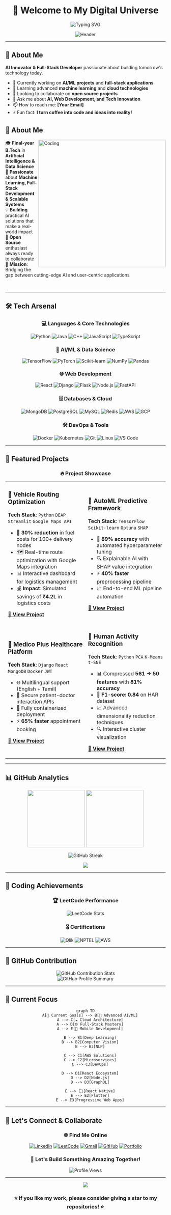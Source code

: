 <h1 align="center">👋 Welcome to My Digital Universe</h1>
<div align="center">
  
  ![Typing SVG](https://readme-typing-svg.demolab.com?font=Fira+Code&weight=600&size=28&duration=3000&pause=800&color=000000&center=true&vCenter=true&width=800&height=60&lines=🚀+I'm+Naveen+S+-+AI+Innovator;💻+Full-Stack+Developer+%7C+ML+Engineer;🎯+Building+Tomorrow's+Tech+Today;🌟+Open+Source+Contributor)
  
</div>

<div align="center">
  
  ![Header](https://capsule-render.vercel.app/api?type=waving&color=gradient&height=120&section=header)
  
</div>

---

## 🎯 About Me

**AI Innovator & Full-Stack Developer** passionate about building tomorrow's technology today.

- 🔭 Currently working on **AI/ML projects** and **full-stack applications**
- 🌱 Learning advanced **machine learning** and **cloud technologies**
- 👯 Looking to collaborate on **open source projects**
- 💬 Ask me about **AI, Web Development, and Tech Innovation**
- 📫 How to reach me: **[Your Email]**
- ⚡ Fun fact: **I turn coffee into code and ideas into reality!**

## 🎯 About Me

<img align="right" alt="Coding" width="400" src="https://cdn.dribbble.com/users/1162077/screenshots/3848914/programmer.gif">

🎓 **Final-year B.Tech** in **Artificial Intelligence & Data Science**  
🚀 **Passionate** about **Machine Learning, Full-Stack Development & Scalable Systems**  
💡 **Building** practical AI solutions that make a real-world impact  
🌟 **Open Source** enthusiast always ready to collaborate  
🎯 **Mission**: Bridging the gap between cutting-edge AI and user-centric applications

<br clear="both"/>

---

## 🛠️ Tech Arsenal

<div align="center">

### 💻 Languages & Core Technologies
![Python](https://img.shields.io/badge/Python-3776AB?style=for-the-badge&logo=python&logoColor=white)
![Java](https://img.shields.io/badge/Java-ED8B00?style=for-the-badge&logo=java&logoColor=white)
![C++](https://img.shields.io/badge/C++-00599C?style=for-the-badge&logo=cplusplus&logoColor=white)
![JavaScript](https://img.shields.io/badge/JavaScript-F7DF1E?style=for-the-badge&logo=javascript&logoColor=black)
![TypeScript](https://img.shields.io/badge/TypeScript-007ACC?style=for-the-badge&logo=typescript&logoColor=white)

### 🤖 AI/ML & Data Science
![TensorFlow](https://img.shields.io/badge/TensorFlow-FF6F00?style=for-the-badge&logo=tensorflow&logoColor=white)
![PyTorch](https://img.shields.io/badge/PyTorch-EE4C2C?style=for-the-badge&logo=pytorch&logoColor=white)
![Scikit-learn](https://img.shields.io/badge/scikit_learn-F7931E?style=for-the-badge&logo=scikit-learn&logoColor=white)
![NumPy](https://img.shields.io/badge/NumPy-013243?style=for-the-badge&logo=numpy&logoColor=white)
![Pandas](https://img.shields.io/badge/Pandas-150458?style=for-the-badge&logo=pandas&logoColor=white)

### 🌐 Web Development
![React](https://img.shields.io/badge/React-20232A?style=for-the-badge&logo=react&logoColor=61DAFB)
![Django](https://img.shields.io/badge/Django-092E20?style=for-the-badge&logo=django&logoColor=white)
![Flask](https://img.shields.io/badge/Flask-000000?style=for-the-badge&logo=flask&logoColor=white)
![Node.js](https://img.shields.io/badge/Node.js-43853D?style=for-the-badge&logo=node.js&logoColor=white)
![FastAPI](https://img.shields.io/badge/FastAPI-005571?style=for-the-badge&logo=fastapi)

### 🗄️ Databases & Cloud
![MongoDB](https://img.shields.io/badge/MongoDB-4EA94B?style=for-the-badge&logo=mongodb&logoColor=white)
![PostgreSQL](https://img.shields.io/badge/PostgreSQL-316192?style=for-the-badge&logo=postgresql&logoColor=white)
![MySQL](https://img.shields.io/badge/MySQL-00000F?style=for-the-badge&logo=mysql&logoColor=white)
![Redis](https://img.shields.io/badge/Redis-DC382D?style=for-the-badge&logo=redis&logoColor=white)
![AWS](https://img.shields.io/badge/AWS-232F3E?style=for-the-badge&logo=amazon-aws&logoColor=white)
![GCP](https://img.shields.io/badge/GCP-4285F4?style=for-the-badge&logo=google-cloud&logoColor=white)

### 🛠️ DevOps & Tools
![Docker](https://img.shields.io/badge/Docker-0db7ed?style=for-the-badge&logo=docker&logoColor=white)
![Kubernetes](https://img.shields.io/badge/Kubernetes-326ce5?style=for-the-badge&logo=kubernetes&logoColor=white)
![Git](https://img.shields.io/badge/GIT-E44C30?style=for-the-badge&logo=git&logoColor=white)
![Linux](https://img.shields.io/badge/Linux-FCC624?style=for-the-badge&logo=linux&logoColor=black)
![VS Code](https://img.shields.io/badge/VS_Code-0078D4?style=for-the-badge&logo=visual%20studio%20code&logoColor=white)

</div>

---

## 🚀 Featured Projects

<div align="center">

### 🔥 **Project Showcase**

</div>

<table>
<tr>
<td width="50%">

### 🚚 **Vehicle Routing Optimization**
**Tech Stack**: `Python` `DEAP` `Streamlit` `Google Maps API`

- 🎯 **30% reduction** in fuel costs for 100+ delivery nodes
- 🗺️ Real-time route optimization with Google Maps integration
- 📊 Interactive dashboard for logistics management
- 💰 **Impact**: Simulated savings of **₹4.2L** in logistics costs

**[🔗 View Project](https://github.com/naveencreation)**

</td>
<td width="50%">

### 🤖 **AutoML Predictive Framework**
**Tech Stack**: `TensorFlow` `Scikit-learn` `Optuna` `SHAP`

- 🎯 **89% accuracy** with automated hyperparameter tuning
- 🔍 Explainable AI with SHAP value integration
- ⚡ **40% faster** preprocessing pipeline
- 📈 End-to-end ML pipeline automation

**[🔗 View Project](https://github.com/naveencreation)**

</td>
</tr>
<tr>
<td width="50%">

### 🏥 **Medico Plus Healthcare Platform**
**Tech Stack**: `Django` `React` `MongoDB` `Docker` `JWT`

- 🌐 Multilingual support (English + Tamil)
- 🔐 Secure patient-doctor interaction APIs
- 🐳 Fully containerized deployment
- ⚡ **65% faster** appointment booking

**[🔗 View Project](https://github.com/naveencreation)**

</td>
<td width="50%">

### 🏃 **Human Activity Recognition**
**Tech Stack**: `Python` `PCA` `K-Means` `t-SNE`

- 📊 Compressed **561 → 50 features** with **81% accuracy**
- 🎯 **F1-score: 0.84** on HAR dataset
- 📈 Advanced dimensionality reduction techniques
- 🔍 Interactive cluster visualization

**[🔗 View Project](https://github.com/naveencreation)**

</td>
</tr>
</table>

---

## 📊 GitHub Analytics

<div align="center">
  <img height="180em" src="https://github-readme-stats.vercel.app/api?username=naveencreation&show_icons=true&theme=tokyonight&include_all_commits=true&count_private=true&hide_border=true&bg_color=0D1117&title_color=00F5FF&icon_color=00F5FF&text_color=FFFFFF"/>
  <img height="180em" src="https://github-readme-stats.vercel.app/api/top-langs/?username=naveencreation&layout=compact&langs_count=8&theme=tokyonight&hide_border=true&bg_color=0D1117&title_color=00F5FF&text_color=FFFFFF"/>
</div>

<div align="center">
  
  ![GitHub Streak](https://github-readme-streak-stats.herokuapp.com/?user=naveencreation&theme=tokyonight&hide_border=true)
  
</div>

<div align="center">
  <img src="https://github-readme-activity-graph.vercel.app/graph?username=naveencreation&bg_color=0D1117&color=00F5FF&line=FF00F5&point=00F5FF&area=true&hide_border=true"/>
</div>

---

## 🧩 Coding Achievements

<div align="center">

### 🏆 **LeetCode Performance**
<img src="https://leetcard.jacoblin.cool/naveenselvan?theme=dark&font=source_code_pro&ext=contest&animation=true" alt="LeetCode Stats" />

### 🎖️ **Certifications**
![Qlik](https://img.shields.io/badge/Qlik-Business_Analyst-009639?style=for-the-badge&logo=qlik&logoColor=white)
![NPTEL](https://img.shields.io/badge/NPTEL-Data_Analytics_with_Python-FF6B35?style=for-the-badge&logo=python&logoColor=white)
![AWS](https://img.shields.io/badge/AWS-Cloud_Practitioner-232F3E?style=for-the-badge&logo=amazon-aws&logoColor=white)

</div>

---

## 🌟 GitHub Contribution

<div align="center">
  <img src="https://github-contribution-stats.vercel.app/api/?username=naveencreation&theme=tokyonight" alt="GitHub Contribution Stats"/>
</div>

<div align="center">
  <img src="https://github-profile-summary-cards.vercel.app/api/cards/profile-details?username=naveencreation&theme=tokyonight" alt="GitHub Profile Summary"/>
</div>

---

## 🎯 Current Focus

<div align="center">

```mermaid
graph TD
    A[🎯 Current Goals] --> B[🤖 Advanced AI/ML]
    A --> C[☁️ Cloud Architecture]
    A --> D[🌐 Full-Stack Mastery]
    A --> E[📱 Mobile Development]
    
    B --> B1[Deep Learning]
    B --> B2[Computer Vision]
    B --> B3[NLP]
    
    C --> C1[AWS Solutions]
    C --> C2[Microservices]
    C --> C3[DevOps]
    
    D --> D1[React Ecosystem]
    D --> D2[Node.js]
    D --> D3[GraphQL]
    
    E --> E1[React Native]
    E --> E2[Flutter]
    E --> E3[Progressive Web Apps]
```

</div>

---

## 🤝 Let's Connect & Collaborate

<div align="center">

### 🌐 **Find Me Online**

[![LinkedIn](https://img.shields.io/badge/LinkedIn-0077B5?style=for-the-badge&logo=linkedin&logoColor=white)](https://www.linkedin.com/in/naveen0004/)
[![LeetCode](https://img.shields.io/badge/LeetCode-FFA116?style=for-the-badge&logo=leetcode&logoColor=black)](https://leetcode.com/u/naveenselvan/)
[![Gmail](https://img.shields.io/badge/Gmail-D14836?style=for-the-badge&logo=gmail&logoColor=white)](mailto:naveenselvan0004@gmail.com)
[![GitHub](https://img.shields.io/badge/GitHub-100000?style=for-the-badge&logo=github&logoColor=white)](https://github.com/naveencreation)
[![Portfolio](https://img.shields.io/badge/Portfolio-FF5722?style=for-the-badge&logo=todoist&logoColor=white)](https://yourportfolio.com)

### 💬 **Let's Build Something Amazing Together!**

</div>

<div align="center">
  <img src="https://komarev.com/ghpvc/?username=naveencreation&label=Profile%20Views&color=00F5FF&style=for-the-badge" alt="Profile Views" />
</div>

---

<div align="center">
  <img src="https://capsule-render.vercel.app/api?type=waving&color=gradient&customColorList=0,2,2,5,30&height=120&section=footer&text=Thanks%20for%20Visiting!&fontSize=24&fontColor=000000" />
</div>

<div align="center">

### ⭐ **If you like my work, please consider giving a star to my repositories!** ⭐

</div>
